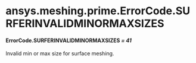 <a id="ansys-meshing-prime-errorcode-surferinvalidminormaxsizes"></a>

# ansys.meshing.prime.ErrorCode.SURFERINVALIDMINORMAXSIZES

<a id="ansys.meshing.prime.ErrorCode.SURFERINVALIDMINORMAXSIZES"></a>

#### ErrorCode.SURFERINVALIDMINORMAXSIZES *= 41*

Invalid min or max size for surface meshing.

<!-- !! processed by numpydoc !! -->

